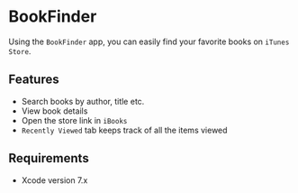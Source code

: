 # BookFinder

Using the `BookFinder` app, you can easily find your favorite books on `iTunes Store`.

## Features
- Search books by author, title etc.
- View book details
- Open the store link in `iBooks`
- `Recently Viewed` tab keeps track of all the items viewed

## Requirements
- Xcode version 7.x
